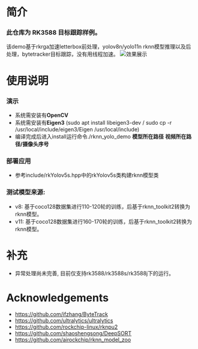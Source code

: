 # 简介
### 此仓库为 RK3588 目标跟踪样例。</br>
该demo基于rkrga加速letterbox前处理，yolov8n/yolo11n rknn模型推理以及后处理，bytetracker目标跟踪，没有用线程加速。
![效果展示](v8_v11_track.gif)

# 使用说明
### 演示
  * 系统需安装有**OpenCV**
  * 系统需安装有**Eigen3** (sudo apt install libeigen3-dev / sudo cp -r /usr/local/include/eigen3/Eigen /usr/local/include)
  * 编译完成后进入install运行命令./rknn_yolo_demo **模型所在路径** **视频所在路径/摄像头序号**

### 部署应用
* 参考include/rkYolov5s.hpp中的rkYolov5s类构建rknn模型类

### 测试模型来源: 
* v8: 基于coco128数据集进行110-120轮的训练，后基于rknn_toolkit2转换为rknn模型。
* v11: 基于coco128数据集进行160-170轮的训练，后基于rknn_toolkit2转换为rknn模型。

# 补充
* 异常处理尚未完善, 目前仅支持rk3588/rk3588s/rk3588j下的运行。

# Acknowledgements
* https://github.com/ifzhang/ByteTrack
* https://github.com/ultralytics/ultralytics
* https://github.com/rockchip-linux/rknpu2
* https://github.com/shaoshengsong/DeepSORT
* https://github.com/airockchip/rknn_model_zoo